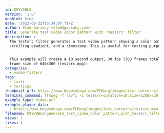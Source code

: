 ```yaml
---
id: K9YVDBLS
version: '1.0'
enabled: true
date: '2022-03-22T16:34:07.714Z'
author: Elad Gariany <elad@gariany.com>
title: Generate test video color pattern with 'testsrc' filter
description: >-
  The testsrc filter generates a test video pattern showing a color pattern, a
  scrolling gradient, and a timestamp. This is useful for testing purposes.


  This example will create a 10 second output, 30 fps (300 frames total), with a
  frame size of 640x360 (testsrc.mpg):
categories:
  - video-filters
tags:
  - lavfi
  - testings
thumbnail_url: https://www.bogotobogo.com/FFMpeg/images/test_patterns/testsrc010.png
terminal_command: ffmpeg -f lavfi -i testsrc=duration=10:size=1280x720:rate=30 testsrc.mpg
example_type: video-url
example_player_data:
  - https://www.bogotobogo.com/FFMpeg/images/test_patterns/testsrc.mp4
filename: K9YVDBLS/generate_test_video_color_pattern_with_testsrc_filter.md
views: 1
likes: 1
---
```

